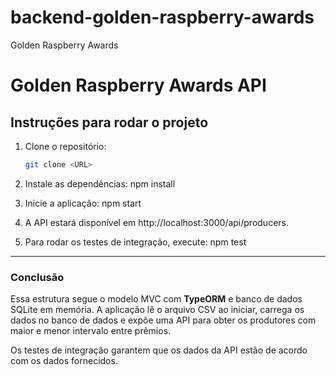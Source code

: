 # backend-golden-raspberry-awards
Golden Raspberry Awards

# Golden Raspberry Awards API

## Instruções para rodar o projeto

1. Clone o repositório:
   ```bash
   git clone <URL>

2. Instale as dependências:
    npm install

3. Inicie a aplicação:
    npm start

4. A API estará disponível em http://localhost:3000/api/producers.

5. Para rodar os testes de integração, execute:
    npm test

---

### **Conclusão**

Essa estrutura segue o modelo MVC com **TypeORM** e banco de dados SQLite em memória.
A aplicação lê o arquivo CSV ao iniciar, carrega os dados no banco de dados e expõe uma API para obter os produtores com maior e menor intervalo entre prêmios.

Os testes de integração garantem que os dados da API estão de acordo com os dados fornecidos.